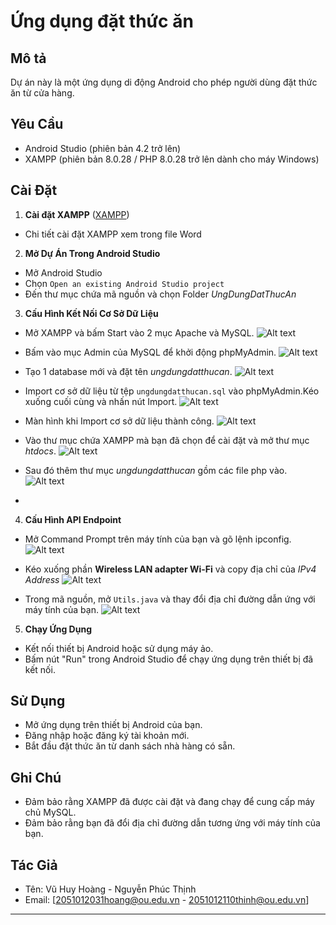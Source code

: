 # Ứng dụng đặt thức ăn 

## Mô tả

Dự án này là một ứng dụng di động Android cho phép người dùng đặt thức ăn từ cửa hàng.

## Yêu Cầu

- Android Studio (phiên bản 4.2 trở lên)
- XAMPP (phiên bản 8.0.28 / PHP 8.0.28 trở lên dành cho máy Windows)

## Cài Đặt

1. **Cài đặt XAMPP** ([XAMPP](https://www.apachefriends.org/download.html))
- Chi tiết cài đặt XAMPP xem trong file Word

2. **Mở Dự Án Trong Android Studio**
- Mở Android Studio
- Chọn `Open an existing Android Studio project`
- Đến thư mục chứa mã nguồn và chọn Folder *UngDungDatThucAn*

3. **Cấu Hình Kết Nối Cơ Sở Dữ Liệu**

- Mở XAMPP và bấm Start vào 2 mục Apache và MySQL.
![Alt text](https://gitlab.com/noinho1202/doannganh/-/raw/master/Xampp1.png?ref_type=heads)

- Bấm vào mục Admin của MySQL để khởi động phpMyAdmin.
![Alt text](https://gitlab.com/noinho1202/doannganh/-/raw/master/phpAdmin.png?ref_type=heads)

- Tạo 1 database mới và đặt tên *ungdungdatthucan*.
![Alt text](https://gitlab.com/noinho1202/doannganh/-/raw/master/NewDB.png?ref_type=heads)

- Import cơ sở dữ liệu từ tệp `ungdungdatthucan.sql` vào phpMyAdmin.Kéo xuống cuối cùng và nhấn nút Import.
![Alt text](https://gitlab.com/noinho1202/doannganh/-/raw/master/AddDB.png?ref_type=heads)

- Màn hình khi Import cơ sở dữ liệu thành công.
![Alt text](https://gitlab.com/noinho1202/doannganh/-/raw/master/AddDBSuccess.png?ref_type=heads)

- Vào thư mục chứa XAMPP mà bạn đã chọn để cài đặt và mở thư mục *htdocs*.
![Alt text](https://gitlab.com/noinho1202/doannganh/-/raw/master/HtDocs.png?ref_type=heads)

- Sau đó thêm thư mục *ungdungdatthucan* gồm các file php vào.
![Alt text](https://gitlab.com/noinho1202/doannganh/-/raw/master/themphp.png?ref_type=heads)
- 
4. **Cấu Hình API Endpoint**
- Mở Command Prompt trên máy tính của bạn và gõ lệnh ipconfig.
![Alt text](https://gitlab.com/noinho1202/doannganh/-/raw/master/ipconfig.png?ref_type=heads)

- Kéo xuống phần **Wireless LAN adapter Wi-Fi** và copy địa chỉ của *IPv4 Address*
![Alt text](https://gitlab.com/noinho1202/doannganh/-/raw/master/IPAddress.png?ref_type=heads)

- Trong mã nguồn, mở `Utils.java` và thay đổi địa chỉ đường dẫn ứng với máy tính của bạn.
![Alt text](https://gitlab.com/noinho1202/doannganh/-/raw/master/Ultis.png?ref_type=heads)

5. **Chạy Ứng Dụng**
- Kết nối thiết bị Android hoặc sử dụng máy ảo.
- Bấm nút "Run" trong Android Studio để chạy ứng dụng trên thiết bị đã kết nối.

## Sử Dụng

- Mở ứng dụng trên thiết bị Android của bạn.
- Đăng nhập hoặc đăng ký tài khoản mới.
- Bắt đầu đặt thức ăn từ danh sách nhà hàng có sẵn.

## Ghi Chú

- Đảm bảo rằng XAMPP đã được cài đặt và đang chạy để cung cấp máy chủ MySQL.
- Đảm bảo rằng bạn đã đổi địa chỉ đường dẫn tương ứng với máy tính của bạn.

## Tác Giả

- Tên: Vũ Huy Hoàng - Nguyễn Phúc Thịnh
- Email: [2051012031hoang@ou.edu.vn - 2051012110thinh@ou.edu.vn]

---


